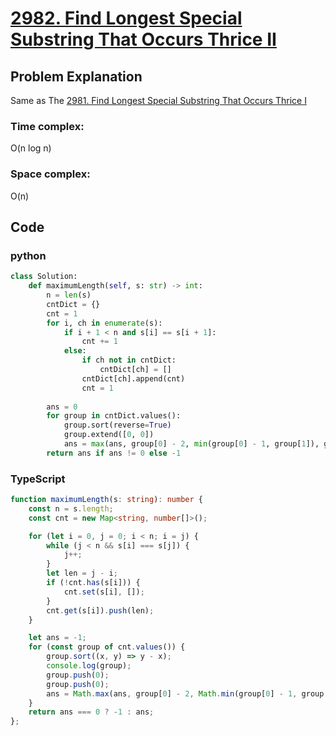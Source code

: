 # [2982. Find Longest Special Substring That Occurs Thrice II](https://leetcode.cn/problems/find-longest-special-substring-that-occurs-thrice-ii/description/?envType=daily-question&envId=2024-05-30)



## Problem Explanation
Same as The [2981. Find Longest Special Substring That Occurs Thrice I](./20240529_2981.%20Find%20Longest%20Special%20Substring%20That%20Occurs%20Thrice%20I.md)
### Time complex:
O(n log n)
### Space complex:
O(n)
## Code

### python
```python
class Solution:
    def maximumLength(self, s: str) -> int:
        n = len(s)
        cntDict = {}
        cnt = 1
        for i, ch in enumerate(s):
            if i + 1 < n and s[i] == s[i + 1]:
                cnt += 1
            else:
                if ch not in cntDict:
                    cntDict[ch] = []
                cntDict[ch].append(cnt)
                cnt = 1
        
        ans = 0
        for group in cntDict.values():
            group.sort(reverse=True)
            group.extend([0, 0])
            ans = max(ans, group[0] - 2, min(group[0] - 1, group[1]), group[2])
        return ans if ans != 0 else -1
```

### TypeScript
```TypeScript
function maximumLength(s: string): number {
    const n = s.length;
    const cnt = new Map<string, number[]>();

    for (let i = 0, j = 0; i < n; i = j) {
        while (j < n && s[i] === s[j]) {
            j++;
        }
        let len = j - i;
        if (!cnt.has(s[i])) {
            cnt.set(s[i], []);
        }
        cnt.get(s[i]).push(len);
    }

    let ans = -1;
    for (const group of cnt.values()) {
        group.sort((x, y) => y - x);
        console.log(group);
        group.push(0);
        group.push(0);
        ans = Math.max(ans, group[0] - 2, Math.min(group[0] - 1, group[1]), group[2]);
    }
    return ans === 0 ? -1 : ans;
};
```